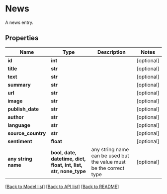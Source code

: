 # News

A news entry.

## Properties
Name | Type | Description | Notes
------------ | ------------- | ------------- | -------------
**id** | **int** |  | [optional] 
**title** | **str** |  | [optional] 
**text** | **str** |  | [optional] 
**summary** | **str** |  | [optional] 
**url** | **str** |  | [optional] 
**image** | **str** |  | [optional] 
**publish_date** | **str** |  | [optional] 
**author** | **str** |  | [optional] 
**language** | **str** |  | [optional] 
**source_country** | **str** |  | [optional] 
**sentiment** | **float** |  | [optional] 
**any string name** | **bool, date, datetime, dict, float, int, list, str, none_type** | any string name can be used but the value must be the correct type | [optional]

[[Back to Model list]](../README.md#documentation-for-models) [[Back to API list]](../README.md#documentation-for-api-endpoints) [[Back to README]](../README.md)


